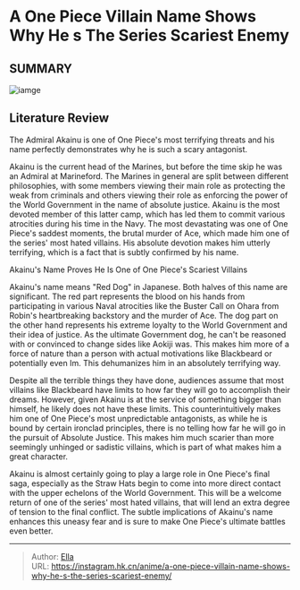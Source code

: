 # A One Piece Villain Name Shows Why He s The Series  Scariest Enemy


## SUMMARY 

![iamge](https://static1.srcdn.com/wordpress/wp-content/uploads/2023/09/akainu-in-one-piece-s-13th-op.jpg)

## Literature Review

The Admiral Akainu is one of One Piece&#39;s most terrifying threats and his name perfectly demonstrates why he is such a scary antagonist.





Akainu is the current head of the Marines, but before the time skip he was an Admiral at Marineford. The Marines in general are split between different philosophies, with some members viewing their main role as protecting the weak from criminals and others viewing their role as enforcing the power of the World Government in the name of absolute justice. Akainu is the most devoted member of this latter camp, which has led them to commit various atrocities during his time in the Navy. The most devastating was one of One Piece&#39;s saddest moments, the brutal murder of Ace, which made him one of the series&#39; most hated villains. His absolute devotion makes him utterly terrifying, which is a fact that is subtly confirmed by his name.





 Akainu&#39;s Name Proves He Is One of One Piece&#39;s Scariest Villains 
          

Akainu&#39;s name means &#34;Red Dog&#34; in Japanese. Both halves of this name are significant. The red part represents the blood on his hands from participating in various Naval atrocities like the Buster Call on Ohara from Robin&#39;s heartbreaking backstory and the murder of Ace. The dog part on the other hand represents his extreme loyalty to the World Government and their idea of justice. As the ultimate Government dog, he can&#39;t be reasoned with or convinced to change sides like Aokiji was. This makes him more of a force of nature than a person with actual motivations like Blackbeard or potentially even Im. This dehumanizes him in an absolutely terrifying way.

Despite all the terrible things they have done, audiences assume that most villains like Blackbeard have limits to how far they will go to accomplish their dreams. However, given Akainu is at the service of something bigger than himself, he likely does not have these limits. This counterintuitively makes him one of One Piece&#39;s most unpredictable antagonists, as while he is bound by certain ironclad principles, there is no telling how far he will go in the pursuit of Absolute Justice. This makes him much scarier than more seemingly unhinged or sadistic villains, which is part of what makes him a great character.




Akainu is almost certainly going to play a large role in One Piece&#39;s final saga, especially as the Straw Hats begin to come into more direct contact with the upper echelons of the World Government. This will be a welcome return of one of the series&#39; most hated villains, that will lend an extra degree of tension to the final conflict. The subtle implications of Akainu&#39;s name enhances this uneasy fear and is sure to make One Piece&#39;s ultimate battles even better.



---

> Author: [Ella](https://instagram.hk.cn/)  
> URL: https://instagram.hk.cn/anime/a-one-piece-villain-name-shows-why-he-s-the-series-scariest-enemy/  

